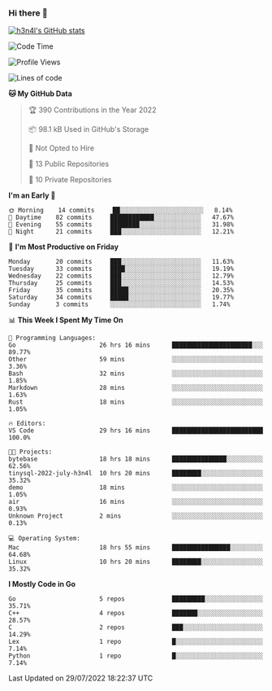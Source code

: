 ### Hi there 👋

[![h3n4l's GitHub stats](https://github-readme-stats.vercel.app/api?username=h3n4l&count_private=true&show_icons=true&theme=radical)](https://github.com/h3n4l/github-readme-stats)

<!--START_SECTION:waka-->
![Code Time](http://img.shields.io/badge/Code%20Time-530%20hrs-blue)

![Profile Views](http://img.shields.io/badge/Profile%20Views-113-blue)

![Lines of code](https://img.shields.io/badge/From%20Hello%20World%20I%27ve%20Written-39%20Thousand%20lines%20of%20code-blue)

**🐱 My GitHub Data** 

> 🏆 390 Contributions in the Year 2022
 > 
> 📦 98.1 kB Used in GitHub's Storage 
 > 
> 🚫 Not Opted to Hire
 > 
> 📜 13 Public Repositories 
 > 
> 🔑 10 Private Repositories  
 > 
**I'm an Early 🐤** 

```text
🌞 Morning    14 commits     ██░░░░░░░░░░░░░░░░░░░░░░░   8.14% 
🌆 Daytime    82 commits     ████████████░░░░░░░░░░░░░   47.67% 
🌃 Evening    55 commits     ████████░░░░░░░░░░░░░░░░░   31.98% 
🌙 Night      21 commits     ███░░░░░░░░░░░░░░░░░░░░░░   12.21%

```
📅 **I'm Most Productive on Friday** 

```text
Monday       20 commits     ███░░░░░░░░░░░░░░░░░░░░░░   11.63% 
Tuesday      33 commits     ████░░░░░░░░░░░░░░░░░░░░░   19.19% 
Wednesday    22 commits     ███░░░░░░░░░░░░░░░░░░░░░░   12.79% 
Thursday     25 commits     ███░░░░░░░░░░░░░░░░░░░░░░   14.53% 
Friday       35 commits     █████░░░░░░░░░░░░░░░░░░░░   20.35% 
Saturday     34 commits     █████░░░░░░░░░░░░░░░░░░░░   19.77% 
Sunday       3 commits      ░░░░░░░░░░░░░░░░░░░░░░░░░   1.74%

```


📊 **This Week I Spent My Time On** 

```text
💬 Programming Languages: 
Go                       26 hrs 16 mins      ██████████████████████░░░   89.77% 
Other                    59 mins             ░░░░░░░░░░░░░░░░░░░░░░░░░   3.36% 
Bash                     32 mins             ░░░░░░░░░░░░░░░░░░░░░░░░░   1.85% 
Markdown                 28 mins             ░░░░░░░░░░░░░░░░░░░░░░░░░   1.63% 
Rust                     18 mins             ░░░░░░░░░░░░░░░░░░░░░░░░░   1.05%

🔥 Editors: 
VS Code                  29 hrs 16 mins      █████████████████████████   100.0%

🐱‍💻 Projects: 
bytebase                 18 hrs 18 mins      ███████████████░░░░░░░░░░   62.56% 
tinysql-2022-july-h3n4l  10 hrs 20 mins      ████████░░░░░░░░░░░░░░░░░   35.32% 
demo                     18 mins             ░░░░░░░░░░░░░░░░░░░░░░░░░   1.05% 
air                      16 mins             ░░░░░░░░░░░░░░░░░░░░░░░░░   0.93% 
Unknown Project          2 mins              ░░░░░░░░░░░░░░░░░░░░░░░░░   0.13%

💻 Operating System: 
Mac                      18 hrs 55 mins      ████████████████░░░░░░░░░   64.68% 
Linux                    10 hrs 20 mins      ████████░░░░░░░░░░░░░░░░░   35.32%

```

**I Mostly Code in Go** 

```text
Go                       5 repos             █████████░░░░░░░░░░░░░░░░   35.71% 
C++                      4 repos             ███████░░░░░░░░░░░░░░░░░░   28.57% 
C                        2 repos             ███░░░░░░░░░░░░░░░░░░░░░░   14.29% 
Lex                      1 repo              █░░░░░░░░░░░░░░░░░░░░░░░░   7.14% 
Python                   1 repo              █░░░░░░░░░░░░░░░░░░░░░░░░   7.14%

```



 Last Updated on 29/07/2022 18:22:37 UTC
<!--END_SECTION:waka-->

